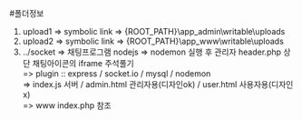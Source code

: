 #폴더정보

1. upload1     => symbolic link => {ROOT_PATH}\app_admin\writable\uploads<br>
2. upload2     => symbolic link => {ROOT_PATH}\app_www\writable\uploads<br>
3. ../socket   => 채팅프로그램 nodejs => nodemon 실행 후 관리자 header.php 상단 채팅아이콘의 iframe 주석풀기<br>
=> plugin :: express / socket.io / mysql / nodemon<br>
=> index.js 서버 / admin.html 관리자용(디자인ok) / user.html 사용자용(디자인x)<br>
=> www index.php 참조


